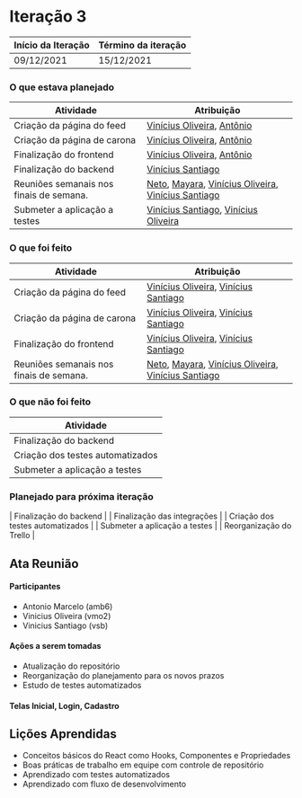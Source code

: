 # Iteração 3

| Início da Iteração | Término da iteração |
| ------------------ | ------------------- |
| 09/12/2021         | 15/12/2021          |

### O que estava planejado
| Atividade                               | Atribuição                                                   |
| --------------------------------------- | ------------------------------------------------------------ |
| Criação da página do feed               | [Vinícius Oliveira](https://github.com/vnmoliveira), [Antônio](https://github.com/antoniomarcelo12) |
| Criação da página de carona             | [Vinícius Oliveira](https://github.com/vnmoliveira), [Antônio](https://github.com/antoniomarcelo12) |
| Finalização do frontend                 | [Vinícius Oliveira](https://github.com/vnmoliveira), [Antônio](https://github.com/antoniomarcelo12) |
| Finalização do backend                  | [Vinícius Santiago](https://github.com/viniciussantb) |
| Reuniões semanais nos finais de semana. | [Neto](https://github.com/NetoCassimiro), [Mayara](https://github.com/maygomes00), [Vinícius Oliveira](https://github.com/vnmoliveira), [Vinícius Santiago](https://github.com/viniciussantb) |
| Submeter a aplicação a testes           |  [Vinícius Santiago](https://github.com/viniciussantb), [Vinícius Oliveira](https://github.com/vnmoliveira) |      |

### O que foi feito
| Atividade                               | Atribuição                                                   |
| --------------------------------------- | ------------------------------------------------------------ |
| Criação da página do feed               | [Vinícius Oliveira](https://github.com/vnmoliveira), [Vinícius Santiago](https://github.com/viniciussantb) |
| Criação da página de carona             | [Vinícius Oliveira](https://github.com/vnmoliveira), [Vinícius Santiago](https://github.com/viniciussantb) |
| Finalização do frontend                 | [Vinícius Oliveira](https://github.com/vnmoliveira), [Vinícius Santiago](https://github.com/viniciussantb) |
| Reuniões semanais nos finais de semana. | [Neto](https://github.com/NetoCassimiro), [Mayara](https://github.com/maygomes00), [Vinícius Oliveira](https://github.com/vnmoliveira), [Vinícius Santiago](https://github.com/viniciussantb) |


### O que não foi feito
| Atividade                               | 
| --------------------------------------- | 
| Finalização do backend                  | 
| Criação dos testes automatizados        | 
| Submeter a aplicação a testes           | 

### Planejado para próxima iteração
| Finalização do backend                  |
| Finalização das integrações             |
| Criação dos testes automatizados        | 
| Submeter a aplicação a testes           |
| Reorganização do Trello                 |

## Ata Reunião

#### Participantes
- Antonio Marcelo (amb6)
- Vinicius Oliveira (vmo2) 
- Vinicius Santiago (vsb)

#### Ações a serem tomadas
* Atualização do repositório
* Reorganização do planejamento para os novos prazos
* Estudo de testes automatizados

#### Telas Inicial, Login, Cadastro






## Lições Aprendidas
* Conceitos básicos do React como Hooks, Componentes e Propriedades
* Boas práticas de trabalho em equipe com controle de repositório
* Aprendizado com testes automatizados
* Aprendizado com fluxo de desenvolvimento
